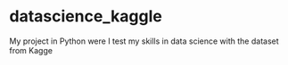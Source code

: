 # datascience_kaggle
My project in Python were I test my skills in data science with the dataset from Kagge
